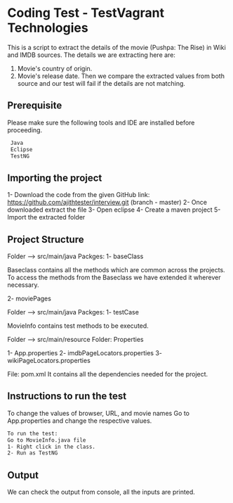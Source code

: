 
# Coding Test - TestVagrant Technologies

This is a script to extract the details of the movie (Pushpa: The Rise) in Wiki and IMDB sources.
The details we are extracting here are:
1) Movie's country of origin.
2) Movie's release date.
Then we compare the extracted values from both source and our test will fail if the details are not matching.


## Prerequisite

Please make sure the following tools and IDE are installed before proceeding.

```bash
 Java
 Eclipse
 TestNG
```
## Importing the project
1- Download the code from the given GitHub link: https://github.com/ajithtester/interview.git (branch - master)
2- Once downloaded extract the file
3- Open eclipse
4- Create a maven project
5- Import the extracted folder

    
## Project Structure
Folder --> src/main/java
Packges:
1- baseClass
<!-- contains class: Baseclass -->
Baseclass contains all the methods which are common across the projects. To access the methods from the Baseclass we have extended it wherever necessary.

2- moviePages
<!-- contains page objects for Wiki and IMDB pages -->


Folder --> src/main/java
Packges:
1- testCase
<!-- contains class: MovieInfo -->
MovieInfo contains test methods to be executed.

Folder --> src/main/resource
Folder: Properties
<!-- contains properties files: datas and page locators -->
1- App.properties
2- imdbPageLocators.properties
3- wikiPageLocators.properties

File: pom.xml
It contains all the dependencies needed for the project.



## Instructions to run the test
To change the values of browser, URL, and movie names
Go to App.properties and change the respective values.

```bash
To run the test:
Go to MovieInfo.java file 
1- Right click in the class.
2- Run as TestNG
```
## Output
We can check the output from console, all the inputs are printed.
